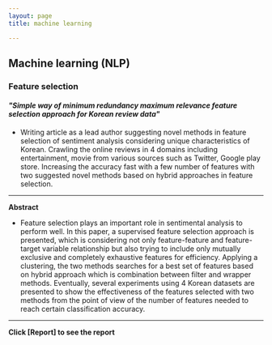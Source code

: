 ```yaml
---
layout: page
title: machine learning

---
```


## Machine learning (NLP)

### Feature selection

#### _"Simple way of minimum redundancy maximum relevance feature selection approach for Korean review data"_

 * Writing article as a lead author suggesting novel methods in feature selection of sentiment analysis considering unique characteristics of Korean. Crawling the online reviews in 4 domains including entertainment, movie from various sources such as Twitter, Google play store. Increasing the accuracy fast with a few number of features with two suggested novel methods based on hybrid approaches in feature selection.
 
 -----------------------------------------------------------------------------------------------------------------------------
 
**Abstract**

* Feature selection plays an important role in sentimental analysis to perform well. In this paper, a supervised feature selection approach is presented, which is considering not only feature-feature and feature-target variable relationship but also trying to include only mutually exclusive and completely exhaustive features for efficiency. Applying a clustering, the two methods searches for a best set of features based on hybrid approach which is combination between filter and wrapper methods. Eventually, several experiments using 4 Korean datasets are presented to show the effectiveness of the features selected with two methods from the point of view of the number of features needed to reach certain classification accuracy.

-------------------------------------------------------------------------------------------------------------------------------
 
 **Click [Report] to see the report**

